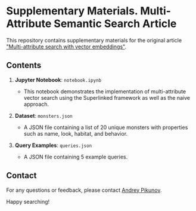 # Supplementary Materials. Multi-Attribute Semantic Search Article

This repository contains supplementary materials for the original article ["Multi-attribute search with vector embeddings"](https://superlinked.com/vectorhub/articles/multi-attribute-semantic-search).

## Contents

1. **Jupyter Notebook**: `notebook.ipynb`
   - This notebook demonstrates the implementation of multi-attribute vector search using the Superlinked framework as well as the naive approach.

2. **Dataset**: `monsters.json`
   - A JSON file containing a list of 20 unique monsters with properties such as name, look, habitat, and behavior.

3. **Query Examples**: `queries.json`
   - A JSON file containing 5 example queries.

## Contact

For any questions or feedback, please contact [Andrey Pikunov](andrey@superlinked.com).

Happy searching!